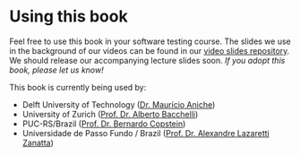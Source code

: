 # Using this book

Feel free to use this book in your software testing course.
The slides we use in the background of our videos can be found
in our [video slides repository](https://github.com/sttp-book/video-slides).
We should release our accompanying lecture slides soon. _If you adopt
this book, please let us know!_

This book is currently being used by: 
* Delft University of Technology ([Dr. Maurício Aniche](https://www.mauricioaniche.com))
* University of Zurich ([Prof. Dr. Alberto Bacchelli](https://sback.it))
* PUC-RS/Brazil ([Prof. Dr. Bernardo Copstein](https://www.linkedin.com/in/bernardo-copstein-3226095))
* Universidade de Passo Fundo / Brazil ([Prof. Dr. Alexandre Lazaretti Zanatta](https://www.linkedin.com/in/alexandre-lazaretti-zanatta-b7a461115/))
